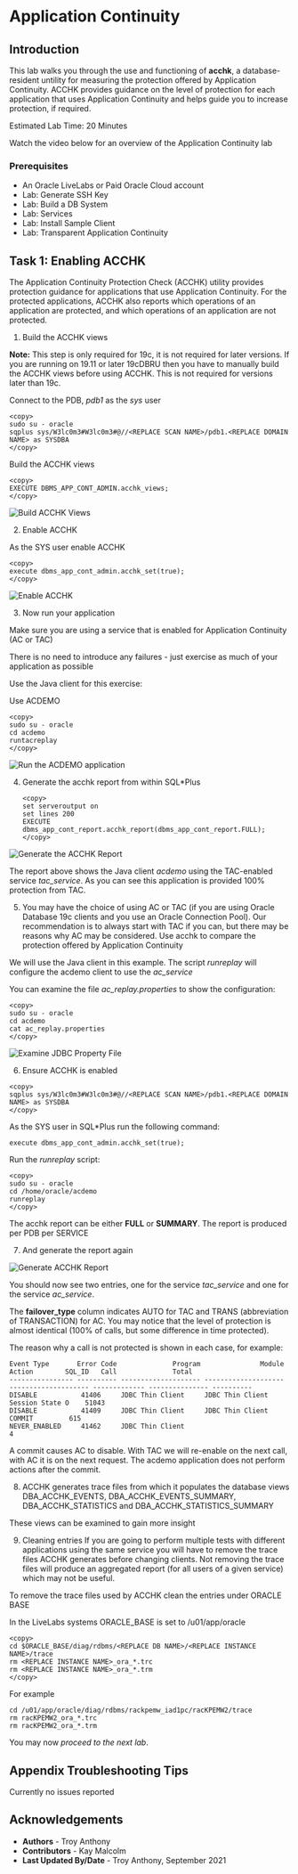# Application Continuity

## Introduction

This lab walks you through the use and functioning of **acchk**, a database-resident untility for measuring the protection offered by Application Continuity. ACCHK provides guidance on the level of protection for each application that uses Application Continuity and helps guide you to increase protection, if required.

Estimated Lab Time: 20 Minutes

Watch the video below for an overview of the Application Continuity lab
[](youtube:KkwxbwII3O4)


### Prerequisites
- An Oracle LiveLabs or Paid Oracle Cloud account
- Lab: Generate SSH Key
- Lab: Build a DB System
- Lab: Services
- Lab: Install Sample Client
- Lab: Transparent Application Continuity


## Task 1:  Enabling ACCHK

The Application Continuity Protection Check (ACCHK) utility provides protection guidance for applications that use Application Continuity. For the protected applications, ACCHK also reports which operations of an application are protected, and which operations of an application are not protected.

1. Build the ACCHK views

**Note:** This step is only required for 19c, it is not required for later versions. If you are running on 19.11 or later 19cDBRU then you have to manually build the ACCHK views before using ACCHK. This is not required for versions later than 19c.

Connect to the PDB, *pdb1* as the *sys* user

````
<copy>
sudo su - oracle
sqplus sys/W3lc0m3#W3lc0m3#@//<REPLACE SCAN NAME>/pdb1.<REPLACE DOMAIN NAME> as SYSDBA
</copy>
````

Build the ACCHK views

````
<copy>
EXECUTE DBMS_APP_CONT_ADMIN.acchk_views;
</copy>
````

![Build ACCHK Views](./images/build_acchk_views.png " ")

2. Enable ACCHK

As the SYS user enable ACCHK

````
<copy>
execute dbms_app_cont_admin.acchk_set(true);
</copy>
````

![Enable ACCHK](./images/enable_acchk.png " ")

3. Now run your application

Make sure you are using a service that is enabled for Application Continuity (AC or TAC)

There is no need to introduce any failures - just exercise as much of your application as possible

Use the Java client for this exercise:   

Use ACDEMO

````
<copy>
sudo su - oracle
cd acdemo
runtacreplay  
</copy>
````
![Run the ACDEMO application](./images/runtacreplay.png " ")

4. Generate the acchk report from within SQL\*Plus

    ````
    <copy>
    set serveroutput on
    set lines 200
    EXECUTE dbms_app_cont_report.acchk_report(dbms_app_cont_report.FULL);
    </copy>
    ````

![Generate the ACCHK Report](./images/acchk_report-2a.png " ")

The report above shows the Java client *acdemo* using the TAC-enabled service *tac\_service*. As you can see this application is provided 100% protection from TAC.

5. You may have the choice of using AC or TAC (if you are using Oracle Database 19c clients and you use an Oracle Connection Pool). Our recommendation is to always start with TAC if you can, but there may be reasons why AC may be considered. Use acchk to compare the protection offered by Application Continuity

We will use the Java client in this example.
The script *runreplay* will configure the acdemo client to use the *ac\_service*

You can examine the file *ac\_replay.properties* to show the configuration:

````
<copy>
sudo su - oracle
cd acdemo
cat ac_replay.properties
</copy>
````
![Examine JDBC Property File](./images/ac_replay_properties.png " ")

6. Ensure ACCHK is enabled
````
<copy>
sqplus sys/W3lc0m3#W3lc0m3#@//<REPLACE SCAN NAME>/pdb1.<REPLACE DOMAIN NAME> as SYSDBA
</copy>
````

As the SYS user in SQL\*Plus run the following command:

````
execute dbms_app_cont_admin.acchk_set(true);
````

Run the *runreplay* script:

````
<copy>
sudo su - oracle
cd /home/oracle/acdemo
runreplay
</copy>
````

The acchk report can be either **FULL** or **SUMMARY**. The report is produced per PDB per SERVICE

7. And generate the report again

![Generate ACCHK Report](./images/acchk_report-3a.png " ")

You should now see two entries, one for the service *tac\_service* and one for the service *ac\_service*.

The **failover_type** column indicates AUTO for TAC and TRANS (abbreviation of TRANSACTION) for AC. You may notice that the level of protection is almost identical (100% of calls, but some difference in time protected).

The reason why a call is not protected is shown in each case, for example:

````
Event Type       Error Code              Program               Module               Action        SQL_ID   Call              Total
---------------- ---------- -------------------- -------------------- -------------------- ------------- --------------- ----------
DISABLE           41406     JDBC Thin Client     JDBC Thin Client                                          Session State O    51043
DISABLE           41409     JDBC Thin Client     JDBC Thin Client                                                COMMIT         615
NEVER_ENABLED     41462     JDBC Thin Client                                                                                      4
````
A commit causes AC to disable. With TAC we will re-enable on the next call, with AC it is on the next request. The acdemo application does not perform actions after the commit.

8. ACCHK generates trace files from which it populates the database views DBA\_ACCHK\_EVENTS, DBA\_ACCHK\_EVENTS\_SUMMARY, DBA\_ACCHK\_STATISTICS and DBA\_ACCHK\_STATISTICS\_SUMMARY

These views can be examined to gain more insight

9. Cleaning entries
If you are going to perform multiple tests with different applications using the same service you will have to remove the trace files ACCHK generates before changing clients. Not removing the trace files will produce an aggregated report (for all users of a given service) which may not be useful.

To remove the trace files used by ACCHK clean the entries under ORACLE BASE

In the LiveLabs systems ORACLE_BASE is set to /u01/app/oracle

````
<copy>
cd $ORACLE_BASE/diag/rdbms/<REPLACE DB NAME>/<REPLACE INSTANCE NAME>/trace
rm <REPLACE INSTANCE NAME>_ora_*.trc
rm <REPLACE INSTANCE NAME>_ora_*.trm
</copy>
````
For example

````
cd /u01/app/oracle/diag/rdbms/rackpemw_iad1pc/racKPEMW2/trace
rm racKPEMW2_ora_*.trc
rm racKPEMW2_ora_*.trm
````

You may now *proceed to the next lab*.  

## Appendix Troubleshooting Tips

Currently no issues reported

## Acknowledgements
* **Authors** - Troy Anthony
* **Contributors** - Kay Malcolm
* **Last Updated By/Date** - Troy Anthony, September 2021
